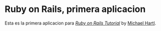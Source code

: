 # Ruby on Rails, primera aplicacion

Esta es la primera aplicacion para
[*Ruby on Rails Tutorial*](http://railstutorial.org/)
by [Michael Hartl](http://michaelhartl.com/).

